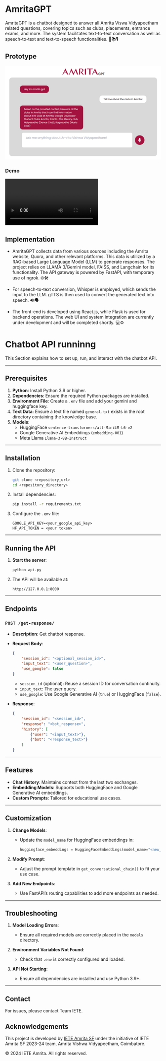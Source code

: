 # AmritaGPT
AmritaGPT is a chatbot designed to answer all Amrita Viswa Vidyapeetham related questions, covering topics such as clubs, placements, entrance exams, and more. The system facilitates text-to-text conversation as well as speech-to-text and text-to-speech functionalities. 🤖📚🎙️


## Prototype
![figma prototype](/assets/prototype_image.png)

### Demo
<video controls>
<source  src="./assets/demo_video.mp4" type="video/mp4">
</video>

## Implementation
- AmritaGPT collects data from various sources including the Amrita website, Quora, and other relevant platforms. This data is utilized by a RAG-based Large Language Model (LLM) to generate responses. The project relies on LLAMA 3/Gemini model, FAISS, and Langchain for its functionality. The API gateway is powered by FastAPI, with temporary use of ngrok. 🌐🛠️

- For speech-to-text conversion, Whisper is employed, which sends the input to the LLM. gTTS is then used to convert the generated text into speech. 🔊🗣️

- The front-end is developed using React.js, while Flask is used for backend operations. The web UI and system integration are currently under development and will be completed shortly. 💻⚙️

# Chatbot API runninng

This Section explains how to set up, run, and interact with the chatbot API.

---

## Prerequisites

1. **Python**: Install Python 3.9 or higher.
2. **Dependencies**: Ensure the required Python packages are installed.
3. **Environment File**: Create a `.env` file and add your gemini and huggingface key.
4. **Text Data**: Ensure a text file named `general.txt` exists in the root directory containing the knowledge base.
5. **Models**:
   - HuggingFace `sentence-transformers/all-MiniLM-L6-v2`
   - Google Generative AI Embeddings (`embedding-001`)
   - Meta Llama `Llama-3-8B-Instruct`

---

## Installation

1. Clone the repository:
    ```bash
    git clone <repository_url>
    cd <repository_directory>
    ```

2. Install dependencies:
    ```bash
    pip install -r requirements.txt
    ```

3. Configure the `.env` file:
    ```env
    GOOGLE_API_KEY=<your_google_api_key>
    HF_API_TOKEN = <your token>
    ```

---

## Running the API

1. **Start the server**:
    ```bash
    python api.py
    ```

2. The API will be available at:
    ```
    http://127.0.0.1:8000
    ```

---

## Endpoints

### **`POST /get-response/`**
- **Description**: Get chatbot response.
- **Request Body**:
    ```json
    {
        "session_id": "<optional_session_id>",
        "input_text": "<user_question>",
        "use_google": false
    }
    ```
    - `session_id` (optional): Reuse a session ID for conversation continuity.
    - `input_text`: The user query.
    - `use_google`: Use Google Generative AI (`true`) or HuggingFace (`false`).

- **Response**:
    ```json
    {
        "session_id": "<session_id>",
        "response": "<bot_response>",
        "history": [
            {"user": "<input_text>"},
            {"bot": "<response_text>"}
        ]
    }
    ```

---

## Features

- **Chat History**: Maintains context from the last two exchanges.
- **Embedding Models**: Supports both HuggingFace and Google Generative AI embeddings.
- **Custom Prompts**: Tailored for educational use cases.

---


## Customization

1. **Change Models**:
    - Update the `model_name` for HuggingFace embeddings in:
        ```python
        huggingface_embeddings = HuggingFaceEmbeddings(model_name="<new_model_name>")
        ```

2. **Modify Prompt**:
    - Adjust the prompt template in `get_conversational_chain()` to fit your use case.

3. **Add New Endpoints**:
    - Use FastAPI’s routing capabilities to add more endpoints as needed.

---

## Troubleshooting

1. **Model Loading Errors**:
    - Ensure all required models are correctly placed in the `models` directory.

2. **Environment Variables Not Found**:
    - Check that `.env` is correctly configured and loaded.

3. **API Not Starting**:
    - Ensure all dependencies are installed and use Python 3.9+.

---

## Contact

For issues, please contact Team IETE.



## Acknowledgements
This project is developed by [IETE Amrita SF](https://github.com/IETEAmritaChapter) under the initiative of IETE Amrita SF 2023-24 team, Amrita Vishwa Vidyapeetham, Coimbatore. 

© 2024 IETE Amrita. All rights reserved.

